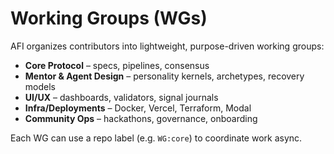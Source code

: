 # Working Groups (WGs)

AFI organizes contributors into lightweight, purpose-driven working groups:

- **Core Protocol** – specs, pipelines, consensus
- **Mentor & Agent Design** – personality kernels, archetypes, recovery models
- **UI/UX** – dashboards, validators, signal journals
- **Infra/Deployments** – Docker, Vercel, Terraform, Modal
- **Community Ops** – hackathons, governance, onboarding

Each WG can use a repo label (e.g. `WG:core`) to coordinate work async.
